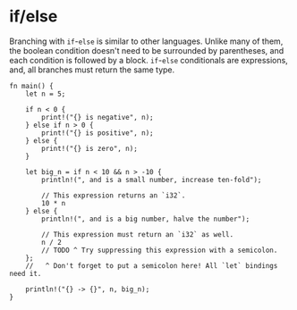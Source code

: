 # if/else

Branching with `if`-`else` is similar to other languages. Unlike many of them,
the boolean condition doesn't need to be surrounded by parentheses, and each
condition is followed by a block. `if`-`else` conditionals are expressions, and,
all branches must return the same type.

```rust,editable
fn main() {
    let n = 5;

    if n < 0 {
        print!("{} is negative", n);
    } else if n > 0 {
        print!("{} is positive", n);
    } else {
        print!("{} is zero", n);
    }

    let big_n = if n < 10 && n > -10 {
        println!(", and is a small number, increase ten-fold");

        // This expression returns an `i32`.
        10 * n
    } else {
        println!(", and is a big number, halve the number");

        // This expression must return an `i32` as well.
        n / 2
        // TODO ^ Try suppressing this expression with a semicolon.
    };
    //   ^ Don't forget to put a semicolon here! All `let` bindings need it.

    println!("{} -> {}", n, big_n);
}
```
